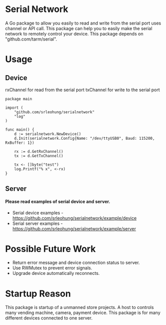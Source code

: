 # Serial Network
A Go package to allow you easily to read and write from the serial port uses channel or API call. This package can help you to easily make the serial network to remotely control your device. This package depends on "github.com/tarm/serial".

# Usage
## Device
rxChannel for read from the serial port
txChannel for write to the serial port
```
package main

import (
	"github.com/srleohung/serialnetwork"
	"log"
)

func main() {
	d := serialnetwork.NewDevice()
	d.Init(serialnetwork.Config{Name: "/dev/ttyUSB0", Baud: 115200, RxBuffer: 1})

	rx := d.GetRxChannel()
	tx := d.GetTxChannel()

	tx <- []byte("test")
	log.Printf("% x", <-rx)
}
```
## Server
#### Please read examples of serial device and server.
* Serial device examples - https://github.com/srleohung/serialnetwork/example/device
* Serial server examples - https://github.com/srleohung/serialnetwork/example/server

# Possible Future Work
* Return error message and device connection status to server.
* Use RWMutex to prevent error signals.
* Upgrade device automatically reconnects.

# Startup Reason
This package is startup of a unmanned store projects. A host to controls many vending machine, camera, payment device. This package is for many different devices connected to one server.